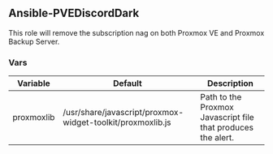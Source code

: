 ## Ansible-PVEDiscordDark

This role will remove the subscription nag on both Proxmox VE and Proxmox Backup Server.

### Vars
| Variable | Default | Description|
|-----------|----------|----------|
| proxmoxlib | /usr/share/javascript/proxmox-widget-toolkit/proxmoxlib.js | Path to the Proxmox Javascript file that produces the alert. |